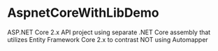 # AspnetCoreWithLibDemo
ASP.NET Core 2.x API project using separate .NET Core assembly that utilizes Entity Framework Core 2.x  to contrast NOT using Automapper

